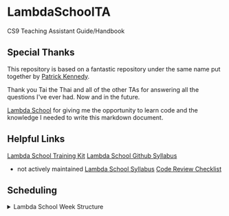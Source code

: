 # LambdaSchoolTA
CS9 Teaching Assistant Guide/Handbook

## Special Thanks
This repository is based on a fantastic repository under the same name put together by [Patrick Kennedy](https://github.com/mixelPixel/LambdaSchoolTA).

Thank you Tai the Thai and all of the other TAs for answering all the questions I've ever had. Now and in the future.

[Lambda School](https://github.com/LambdaSchool) for giving me the opportunity to learn code and the knowledge I needed to write this markdown document.

## Helpful Links
[Lambda School Training Kit](https://tk.lambdaschool.com/cs-master)
[Lambda School Github Syllabus](https://github.com/LambdaSchool/LambdaCSA-Syllabus)
  - not actively maintained
[Lambda School Syllabus](https://github.com/LambdaSchool/computer-science)
[Code Review Checklist](https://github.com/LambdaSchool/Code-Review-Checklist)

## Scheduling
<details><summary>Lambda School Week Structure</summary>
<p>
![Lambda School Sprint Structure](./images/schedule.tiff)

[Lambda School Sprint Structure](https://docs.google.com/spreadsheets/d/1m83sq7Td5jpJ0XQUTwN7dJKhBHvIUppyHGIQ58pVQl4/edit?usp=sharing)
</p>
</details>
